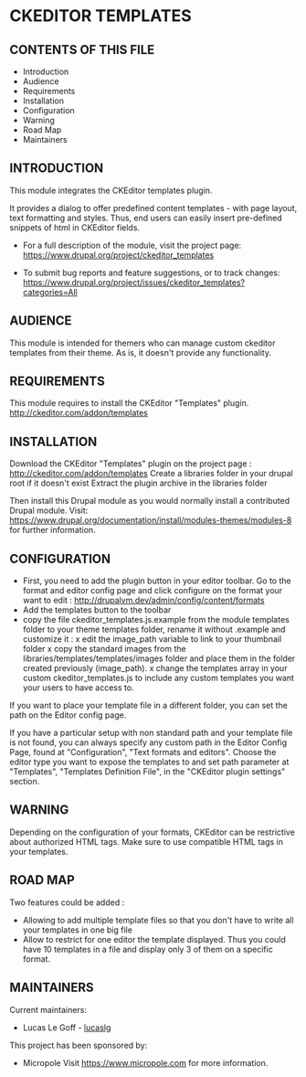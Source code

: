 # CKEDITOR TEMPLATES

## CONTENTS OF THIS FILE


- Introduction
- Audience
- Requirements
- Installation
- Configuration
- Warning
- Road Map
- Maintainers

## INTRODUCTION


This module integrates the CKEditor templates plugin.

It provides a dialog to offer predefined content templates - with page layout,
text formatting and styles. Thus, end users can easily insert pre-defined
snippets of html in CKEditor fields.

- For a full description of the module, visit the project page:
  https://www.drupal.org/project/ckeditor_templates

- To submit bug reports and feature suggestions, or to track changes:
  https://www.drupal.org/project/issues/ckeditor_templates?categories=All

## AUDIENCE


This module is intended for themers who can manage custom ckeditor templates
from their theme. As is, it doesn't provide any functionality.

## REQUIREMENTS


This module requires to install the CKEditor "Templates" plugin.
http://ckeditor.com/addon/templates

## INSTALLATION


Download the CKEditor "Templates" plugin on the project page :
http://ckeditor.com/addon/templates
Create a libraries folder in your drupal root if it doesn't exist
Extract the plugin archive in the libraries folder

Then install this Drupal module as you would normally install a contributed
Drupal module. Visit:
https://www.drupal.org/documentation/install/modules-themes/modules-8 for
further information.

## CONFIGURATION


- First, you need to add the plugin button in your editor toolbar.
Go to the format and editor config page and click configure on the format your
want to edit :
http://drupalvm.dev/admin/config/content/formats
- Add the templates button to the toolbar
- copy the file ckeditor_templates.js.example from the module templates folder
to your theme templates folder, rename it without .example and customize it :
    x edit the image_path variable to link to your thumbnail folder
    x copy the standard images from the libraries/templates/templates/images
    folder and place them in the folder created previously (image_path).
    x change the templates array in your custom ckeditor_templates.js to include
    any custom templates you want your users to have access to.

If you want to place your template file in a different folder, you can set the
path on the Editor config page.

If you have a particular setup with non standard path and your template file is
not found, you can always specify any custom path in the Editor Config Page,
found at "Configuration", "Text formats and editors". Choose the editor type you
want to expose the templates to and set path parameter at "Templates",
"Templates Definition File", in the "CKEditor plugin settings" section.

## WARNING


Depending on the configuration of your formats, CKEditor can be restrictive
about authorized HTML tags. Make sure to use compatible HTML tags in your
templates.

## ROAD MAP


Two features could be added :
- Allowing to add multiple template files so that you don't have to write all
your templates in one big file
- Allow to restrict for one editor the template displayed. Thus you could have
10 templates in a file and display only 3 of them on a specific format.


## MAINTAINERS


Current maintainers:
- Lucas Le Goff - [lucaslg](https://www.drupal.org/user/3128975)

This project has been sponsored by:
- Micropole
  Visit https://www.micropole.com for more information.
